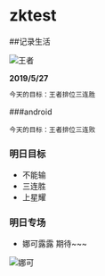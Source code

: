 ﻿# zktest

##记录生活

![王者](https://timgsa.baidu.com/timg?image&quality=80&size=b9999_10000&sec=1558950143543&di=eb70977d8b692788641f04326c8046ab&imgtype=0&src=http%3A%2F%2Fthumb10.jfcdns.com%2F2018-05%2Fbce5afa8743b2e39.jpeg)

**2019/5/27**

```php
今天的目标：王者排位三连胜
```

###android

`今天的目标：王者排位三连败`



### 明日目标

- 不能输
- 三连胜
- 上星耀



### 明日专场

- 娜可露露  期待~~~

![娜可](https://timgsa.baidu.com/timg?image&quality=80&size=b9999_10000&sec=1558959295070&di=0b3ec6f9c7c146ff518d924f6a45d1da&imgtype=0&src=http%3A%2F%2Fimg3.duitang.com%2Fuploads%2Fitem%2F201602%2F27%2F20160227144351_T5f8e.jpeg)